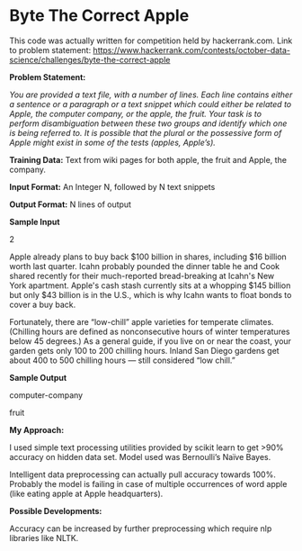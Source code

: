 Byte The Correct Apple
======================

This code was actually written for competition held by hackerrank.com.
Link to problem statement: https://www.hackerrank.com/contests/october-data-science/challenges/byte-the-correct-apple

**Problem Statement:**

*You are provided a text file, with a number of lines. Each line contains either a sentence or a paragraph or a text snippet which could either be related to Apple, the computer company, or the apple, the fruit. Your task is to perform disambiguation between these two groups and identify which one is being referred to. It is possible that the plural or the possessive form of Apple might exist in some of the tests (apples, Apple’s).*

**Training Data:** Text from wiki pages for both apple, the fruit and Apple, the company. 

**Input Format:** An Integer N, followed by N text snippets

**Output Format:** N lines of output  

**Sample Input**

2

Apple already plans to buy back $100 billion in shares, including $16 billion worth last quarter. Icahn probably pounded the dinner table he and Cook shared recently for their much-reported bread-breaking at Icahn's New York apartment. Apple's cash stash currently sits at a whopping $145 billion but only $43 billion is in the U.S., which is why Icahn wants to float bonds to cover a buy back.

Fortunately, there are “low-chill” apple varieties for temperate climates. (Chilling hours are defined as nonconsecutive hours of winter temperatures below 45 degrees.) As a general guide, if you live on or near the coast, your garden gets only 100 to 200 chilling hours. Inland San Diego gardens get about 400 to 500 chilling hours — still considered “low chill.”

**Sample Output**

computer-company

fruit


**My Approach:**

I used simple text processing utilities provided by scikit learn to get >90% accuracy on hidden data set. 
Model used was Bernoulli’s Naïve Bayes.

Intelligent data preprocessing can actually pull accuracy towards 100%. Probably the model is failing in case of multiple occurrences of word apple (like eating apple at Apple headquarters).

**Possible Developments:**

Accuracy can be increased by further preprocessing which require nlp libraries like  NLTK. 

